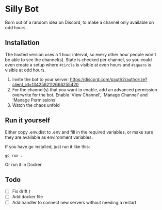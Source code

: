 # Silly Bot

Born out of a random idea on Discord, to make a channel only available on odd hours.

## Installation

The hosted version uses a 1 hour interval, so every other hour people won't be able to see the channel(s). State is checked per channel, so you could even create a setup where `#circle` is visible at even hours and `#square` is visible at odd hours.

1. Invite the bot to your server: https://discord.com/oauth2/authorize?client_id=1342582112666255420
2. For the channel(s) that you want to enable, add an advanced permission overwrite for the bot. Enable 'View Channel', 'Manage Channel' and 'Manage Permissions'
3. Watch the chaos unfold

## Run it yourself

Either copy .env.dist to .env and fill in the required variables, or make sure they are available as environment variables.


If you have go installed, just run it like this:

```
go run .
```

Or run it in Docker

## Todo

- [ ] Fix drift (
- [ ] Add docker file
- [ ] Add handler to connect new servers without needing a restart
